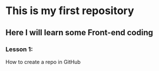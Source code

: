 # This is my first repository 
## Here I will learn some Front-end coding
### Lesson 1:
How to create a repo in GitHub
